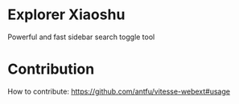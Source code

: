 # Explorer Xiaoshu

Powerful and fast sidebar search toggle tool

# Contribution

How to contribute: <https://github.com/antfu/vitesse-webext#usage>

